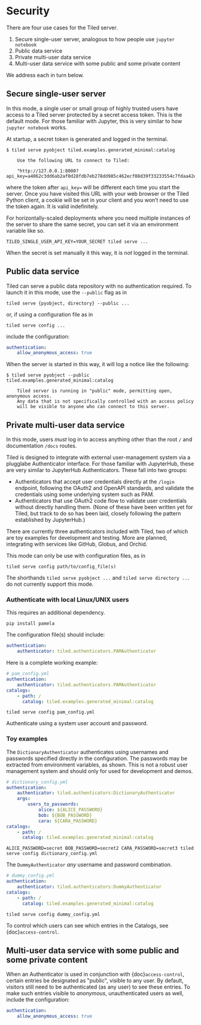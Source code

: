 # Security

There are four use cases for the Tiled server.

1. Secure single-user server, analogous to how people use ``jupyter notebook``
2. Public data service
3. Private multi-user data service
4. Multi-user data service with some public and some private content

We address each in turn below.

## Secure single-user server

In this mode, a single user or small group of highly trusted users have access
to a Tiled server protected by a secret access token. This is the default mode.
For those familiar with Jupyter, this is very similar to how
``jupyter notebook`` works.

At startup, a secret token is generated and logged in the terminal.

```
$ tiled serve pyobject tiled.examples.generated_minimal:catalog

    Use the following URL to connect to Tiled:

    "http://127.0.0.1:8000?api_key=a4062c3dd6ab2af0d28fdb7eb278dd985c462ecf08d39f33233554c7fdaa42e7"
```

where the token after ``api_key=`` will be different each time you start the
server. Once you have visited this URL with your web browser or the Tiled Python
client, a cookie will be set in your client and you won’t need to use the token
again. It is valid indefinitely.

For horizontally-scaled deployments where you need multiple instances of the
server to share the same secret, you can set it via an environment variable like
so.

```
TILED_SINGLE_USER_API_KEY=YOUR_SECRET tiled serve ...
```

When the secret is set manually it this way, it is *not* logged in the terminal.

## Public data service

Tiled can serve a public data repository with no authentication required. To
launch it in this mode, use the ``--public`` flag as in

```
tiled serve {pyobject, directory} --public ...
```

or, if using a configuration file as in

```
tiled serve config ...
```

include the configuration:

```yaml
authentication:
    allow_anonymous_access: true
```

When the server is started in this way, it will log a notice like
the following:

```
$ tiled serve pyobject --public tiled.examples.generated_minimal:catalog

    Tiled server is running in "public" mode, permitting open, anonymous access.
    Any data that is not specifically controlled with an access policy
    will be visible to anyone who can connect to this server.

```

## Private multi-user data service

In this mode, users *must* log in to access anything other than the root ``/``
and documentation ``/docs`` routes.

Tiled is designed to integrate with external user-management system via a plugglabe
Authenticator interface. For those familiar with JupyterHub, these are very
similar to JupyterHub Authenticators. These fall into two groups:

* Authenticators that accept user credentials directly at the ``/login`` endpoint,
  following the OAuth2 and OpenAPI standards, and validate the credentials using
  some underlying system such as PAM.
* Authenticators that use OAuth2 code flow to validate user credentials without
  directly handling them. (None of these have been written yet for Tiled, but
  track to do so has been laid, closely following the pattern established by
  JupyterHub.)

There are currently three authenticators included with Tiled, two of which are
toy examples for development and testing. More are planned, integrating with
services like GitHub, Globus, and Orchid.

This mode can only be use with configuration files, as in

```
tiled serve config path/to/config_file(s)
```

The shorthands ``tiled serve pyobject ...`` and ``tiled serve directory ...``
do not currently support this mode.

### Authenticate with local Linux/UNIX users

This requires an additional dependency.

```
pip install pamela
```

The configuration file(s) should include:

```yaml
authentication:
    authenticator: tiled.authenticators.PAMAuthenticator
```

Here is a complete working example:

```yaml
# pam_config.yml
authentication:
    authenticator: tiled.authenticators.PAMAuthenticator
catalogs:
    - path: /
      catalog: tiled.examples.generated_minimal:catalog
```

```
tiled serve config pam_config.yml
```

Authenticate using a system user account and password.

### Toy examples

The ``DictionaryAuthenticator`` authenticates using usernames and passwords
specified directly in the configuration. The passwords may be extracted from
environment variables, as shown. This is not a robust user management system and
should only for used for development and demos.

```yaml
# dictionary_config.yml
authentication:
    authenticator: tiled.authenticators:DictionaryAuthenticator
    args:
        users_to_passwords:
            alice: ${ALICE_PASSWORD}
            bob: ${BOB_PASSWORD}
            cara: ${CARA_PASSWORD}
catalogs:
    - path: /
      catalog: tiled.examples.generated_minimal:catalog
```

```
ALICE_PASSWORD=secret BOB_PASSWORD=secret2 CARA_PASSWORD=secret3 tiled serve config dictionary_config.yml
```

The ``DummyAuthenticator`` *any* username and password combination.

```yaml
# dummy_config.yml
authentication:
    authenticator: tiled.authenticators:DummyAuthenticator
catalogs:
    - path: /
      catalog: tiled.examples.generated_minimal:catalog
```

```
tiled serve config dummy_config.yml
```

To control which users can see which entries in the Catalogs, see
{doc}`access-control`.

## Multi-user data service with some public and some private content

When an Authenticator is used in conjunction with {doc}`access-control`,
certain entries be designated as "public", visible to any user. By default,
visitors still need to be authenticated (as any user) to see these entries.
To make such entries visible to *anonymous*, unauthenticated users as well,
include the configuration:

```yaml
authentication:
    allow_anonymous_access: true
```